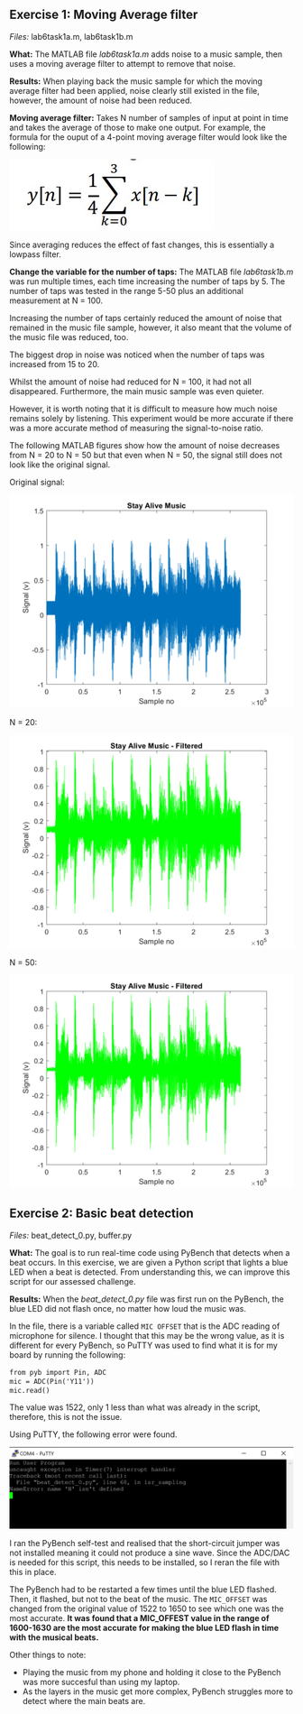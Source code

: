 ##  Exercise 1: Moving Average filter

*Files:* lab6task1a.m, lab6task1b.m <br />

**What:** The MATLAB file _lab6task1a.m_ adds noise to a music sample, then uses a moving average filter to attempt to remove that noise. <br />

**Results:** When playing back the music sample for which the moving average filter had been applied, noise clearly still existed in the file, however, the amount of noise had been reduced. <br />

**Moving average filter:** Takes N number of samples of input at point in time and takes the average of those to make one output. For example, the formula for the ouput of a 4-point moving average filter would look like the following: <br />

<img src="4-point-moving-average.jpg" alt="4-point moving average formula"/>

Since averaging reduces the effect of fast changes, this is essentially a lowpass filter. <br />

**Change the variable for the number of taps:** The MATLAB file _lab6task1b.m_ was run multiple times, each time increasing the number of taps by 5. The number of taps was tested in the range 5-50 plus an additional measurement at N = 100. <br />

Increasing the number of taps certainly reduced the amount of noise that remained in the music file sample, however, it also meant that the volume of the music file was reduced, too. <br />

The biggest drop in noise was noticed when the number of taps was increased from 15 to 20. <br />

Whilst the amount of noise had reduced for N = 100, it had not all disappeared. Furthermore, the main music sample was even quieter. <br />

However, it is worth noting that it is difficult to measure how much noise remains solely by listening. This experiment would be more accurate if there was a more accurate method of measuring the signal-to-noise ratio. <br />

The following MATLAB figures show how the amount of noise decreases from N = 20 to N = 50 but that even when N = 50, the signal still does not look like the original signal.

Original signal:

<img src="stay-alive-sampleNo-vs-signal.png" alt="Stay alive signal"/>

N = 20:

<img src="stay-alive-N=20-filtered.png" alt="N = 20"/>

N = 50:

<img src="stay-alive-N=50-filtered.png" alt="N = 50"/>

##  Exercise 2: Basic beat detection

*Files:* beat_detect_0.py, buffer.py <br />

**What:** The goal is to run real-time code using PyBench that detects when a beat occurs. In this exercise, we are given a Python script that lights a blue LED when a beat is detected. From understanding this, we can improve this script for our assessed challenge. <br />

**Results:** When the *beat_detect_0.py* file was first run on the PyBench, the blue LED did not flash once, no matter how loud the music was. <br />

In the file, there is a variable called ```MIC OFFSET``` that is the ADC reading of microphone for silence. I thought that this may be the wrong value, as it is different for every PyBench, so PuTTY was used to find what it is for my board by running the following: <br />

```
from pyb import Pin, ADC
mic = ADC(Pin('Y11'))
mic.read()

```
The value was 1522, only 1 less than what was already in the script, therefore, this is not the issue. <br />

Using PuTTY, the following error were found.

<img src="PuTTY-error.jpg" alt="PuTTY error"/>

I ran the PyBench self-test and realised that the short-circuit jumper was not installed meaning it could not produce a sine wave. Since the ADC/DAC is needed for this script, this needs to be installed, so I reran the file with this in place. <br />

The PyBench had to be restarted a few times until the blue LED flashed. Then, it flashed, but not to the beat of the music. The ```MIC_OFFSET``` was changed from the original value of 1522 to 1650 to see which one was the most accurate. **It was found that a MIC_OFFEST value in the range of 1600-1630 are the most accurate for making the blue LED flash in time with the musical beats.** <br />

Other things to note:
- Playing the music from my phone and holding it close to the PyBench was more succesful than using my laptop.
- As the layers in the music get more complex, PyBench struggles more to detect where the main beats are. 
